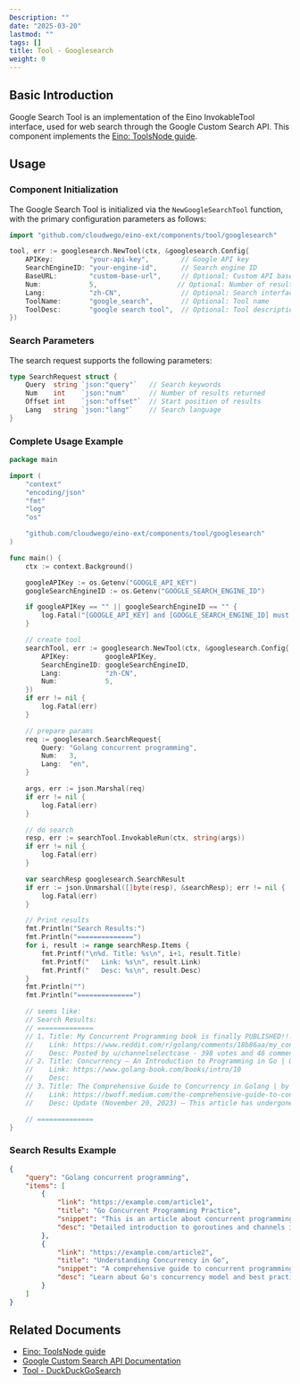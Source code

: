 ```yaml
---
Description: ""
date: "2025-03-20"
lastmod: ""
tags: []
title: Tool - Googlesearch
weight: 0
---
```


## **Basic Introduction**

Google Search Tool is an implementation of the Eino InvokableTool interface, used for web search through the Google Custom Search API. This component implements the [Eino: ToolsNode guide](/docs/eino/core_modules/components/tools_node_guide).

## **Usage**

### **Component Initialization**

The Google Search Tool is initialized via the `NewGoogleSearchTool` function, with the primary configuration parameters as follows:

```go
import "github.com/cloudwego/eino-ext/components/tool/googlesearch"

tool, err := googlesearch.NewTool(ctx, &googlesearch.Config{
    APIKey:         "your-api-key",        // Google API key
    SearchEngineID: "your-engine-id",      // Search engine ID
    BaseURL:        "custom-base-url",     // Optional: Custom API base URL, default: https://customsearch.googleapis.com
    Num:            5,                    // Optional: Number of results per page
    Lang:           "zh-CN",               // Optional: Search interface language
    ToolName:       "google_search",       // Optional: Tool name
    ToolDesc:       "google search tool",  // Optional: Tool description
})
```

### **Search Parameters**

The search request supports the following parameters:

```go
type SearchRequest struct {
    Query  string `json:"query"`   // Search keywords
    Num    int    `json:"num"`     // Number of results returned
    Offset int    `json:"offset"`  // Start position of results
    Lang   string `json:"lang"`    // Search language
}
```

### **Complete Usage Example**

```go
package main

import (
    "context"
    "encoding/json"
    "fmt"
    "log"
    "os"

    "github.com/cloudwego/eino-ext/components/tool/googlesearch"
)

func main() {
    ctx := context.Background()

    googleAPIKey := os.Getenv("GOOGLE_API_KEY")
    googleSearchEngineID := os.Getenv("GOOGLE_SEARCH_ENGINE_ID")

    if googleAPIKey == "" || googleSearchEngineID == "" {
        log.Fatal("[GOOGLE_API_KEY] and [GOOGLE_SEARCH_ENGINE_ID] must set")
    }

    // create tool
    searchTool, err := googlesearch.NewTool(ctx, &googlesearch.Config{
        APIKey:         googleAPIKey,
        SearchEngineID: googleSearchEngineID,
        Lang:           "zh-CN",
        Num:            5,
    })
    if err != nil {
        log.Fatal(err)
    }

    // prepare params
    req := googlesearch.SearchRequest{
        Query: "Golang concurrent programming",
        Num:   3,
        Lang:  "en",
    }

    args, err := json.Marshal(req)
    if err != nil {
        log.Fatal(err)
    }

    // do search
    resp, err := searchTool.InvokableRun(ctx, string(args))
    if err != nil {
        log.Fatal(err)
    }

    var searchResp googlesearch.SearchResult
    if err := json.Unmarshal([]byte(resp), &searchResp); err != nil {
        log.Fatal(err)
    }

    // Print results
    fmt.Println("Search Results:")
    fmt.Println("==============")
    for i, result := range searchResp.Items {
        fmt.Printf("\n%d. Title: %s\n", i+1, result.Title)
        fmt.Printf("   Link: %s\n", result.Link)
        fmt.Printf("   Desc: %s\n", result.Desc)
    }
    fmt.Println("")
    fmt.Println("==============")

    // seems like:
    // Search Results:
    // ==============
    // 1. Title: My Concurrent Programming book is finally PUBLISHED!!! : r/golang
    //    Link: https://www.reddit.com/r/golang/comments/18b86aa/my_concurrent_programming_book_is_finally/
    //    Desc: Posted by u/channelselectcase - 398 votes and 46 comments
    // 2. Title: Concurrency — An Introduction to Programming in Go | Go Resources
    //    Link: https://www.golang-book.com/books/intro/10
    //    Desc:
    // 3. Title: The Comprehensive Guide to Concurrency in Golang | by Brandon ...
    //    Link: https://bwoff.medium.com/the-comprehensive-guide-to-concurrency-in-golang-aaa99f8bccf6
    //    Desc: Update (November 20, 2023) — This article has undergone a comprehensive revision for enhanced clarity and conciseness. I’ve streamlined the…

    // ==============
}
```

### **Search Results Example**

```json
{
    "query": "Golang concurrent programming",
    "items": [
        {
            "link": "https://example.com/article1",
            "title": "Go Concurrent Programming Practice",
            "snippet": "This is an article about concurrent programming in Go...",
            "desc": "Detailed introduction to goroutines and channels in Go..."
        },
        {
            "link": "https://example.com/article2",
            "title": "Understanding Concurrency in Go",
            "snippet": "A comprehensive guide to concurrent programming...",
            "desc": "Learn about Go's concurrency model and best practices..."
        }
    ]
}
```

## **Related Documents**

- [Eino: ToolsNode guide](/docs/eino/core_modules/components/tools_node_guide)
- [Google Custom Search API Documentation](https://developers.google.com/custom-search/v1/overview)
- [Tool - DuckDuckGoSearch](/docs/eino/ecosystem_integration/tool/tool_duckduckgo_search)
